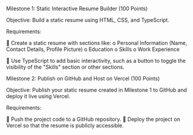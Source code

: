 Milestone 1: Static Interactive Resume Builder (100 Points) 

Objective:
Build a static resume using HTML, CSS, and TypeScript. 

Requirements: 

 Create a static resume with sections like: 
o Personal Information (Name, Contact Details, Profile Picture) 
o Education 
o Skills 
o Work Experience 

 Use TypeScript to add basic interactivity, such as a button to toggle the visibility of the 
"Skills" section or other sections.


Milestone 2: Publish on GitHub and Host on Vercel (100 Points) 

Objective:
Publish your static resume created in Milestone 1 to GitHub and deploy it live using Vercel. 

Requirements: 

 Push the project code to a GitHub repository. 
 Deploy the project on Vercel so that the resume is publicly accessible.
